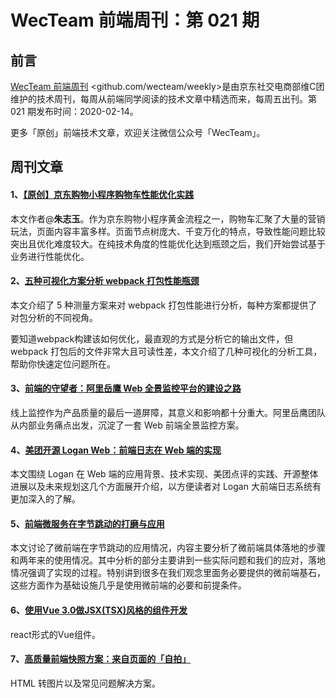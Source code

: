 
# WecTeam 前端周刊：第 021 期

## 前言

[WecTeam 前端周刊](https://github.com/wecteam/weekly) <github.com/wecteam/weekly>是由京东社交电商部维C团维护的技术周刊，每周从前端同学阅读的技术文章中精选而来，每周五出刊。第 021 期发布时间：2020-02-14。

更多「原创」前端技术文章，欢迎关注微信公众号「WecTeam」。

## 周刊文章

#### 1、[【原创】京东购物小程序购物车性能优化实践](https://mp.weixin.qq.com/s/3_PwTZzt7ImmcvKTbIeTRA)

本文作者@**朱志玉**。作为京东购物小程序黄金流程之一，购物车汇聚了大量的营销玩法，页面内容丰富多样。页面节点树庞大、千变万化的特点，导致性能问题比较突出且优化难度较大。在纯技术角度的性能优化达到瓶颈之后，我们开始尝试基于业务进行性能优化。

#### 2、[五种可视化方案分析 webpack 打包性能瓶颈](https://juejin.im/post/5e39570bf265da573c0c6679)

本文介绍了 5 种测量方案来对 webpack 打包性能进行分析，每种方案都提供了对包分析的不同视角。

要知道webpack构建该如何优化，最直观的方式是分析它的输出文件，但 webpack 打包后的文件非常大且可读性差，本文介绍了几种可视化的分析工具，帮助你快速定位问题所在。

#### 3、[前端的守望者：阿里岳鹰 Web 全景监控平台的建设之路](https://mp.weixin.qq.com/s/i5ljhBlFLnHcImrCpr0PpA)

线上监控作为产品质量的最后一道屏障，其意义和影响都十分重大。阿里岳鹰团队从内部业务痛点出发，沉淀了一套 Web 前端全景监控方案。

#### 4、[美团开源 Logan Web：前端日志在 Web 端的实现](https://tech.meituan.com/2020/01/09/meituan-logan.html)

本文围绕 Logan 在 Web 端的应用背景、技术实现、美团点评的实践、开源整体进展以及未来规划这几个方面展开介绍，以方便读者对 Logan 大前端日志系统有更加深入的了解。

#### 5、[前端微服务在字节跳动的打磨与应用](https://mp.weixin.qq.com/s/iLdAH9p2-S8pFyZrNzYaNg)

本文讨论了微前端在字节跳动的应用情况，内容主要分析了微前端具体落地的步骤和两年来的使用情况。其中分析的部分主要讲到一些实际问题和我们的应对，落地情况强调了实现的过程。特别讲到很多在我们观念里面务必要提供的微前端基石，这些方面作为基础设施几乎是使用微前端的必要和前提条件。

#### 6、[使用Vue 3.0做JSX(TSX)风格的组件开发](https://github.com/hujiulong/blog/issues/11)

react形式的Vue组件。

#### 7、[高质量前端快照方案：来自页面的「自拍」](https://mp.weixin.qq.com/s/ebxO5MtkQHi-U21MO6LIuA)

HTML 转图片以及常见问题解决方案。
